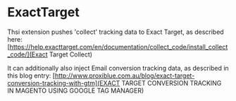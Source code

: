 # ExactTarget

Thsi extension pushes 'collect' tracking data to Exact Target, as described here: [https://help.exacttarget.com/en/documentation/collect_code/install_collect_code/](Exact Target Collect)

It can additionally also inject Email conversion tracking data, as described in this blog entry: [http://www.proxiblue.com.au/blog/exact-target-conversion-tracking-with-gtm](EXACT TARGET CONVERSION TRACKING IN MAGENTO USING GOOGLE TAG MANAGER)
